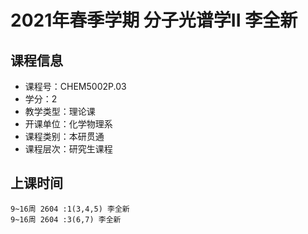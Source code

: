 # 2021年春季学期 分子光谱学II 李全新






## 课程信息

- 课程号：CHEM5002P.03
- 学分：2
- 教学类型：理论课
- 开课单位：化学物理系
- 课程类别：本研贯通
- 课程层次：研究生课程

## 上课时间

```
9~16周 2604 :1(3,4,5) 李全新
9~16周 2604 :3(6,7) 李全新
```

